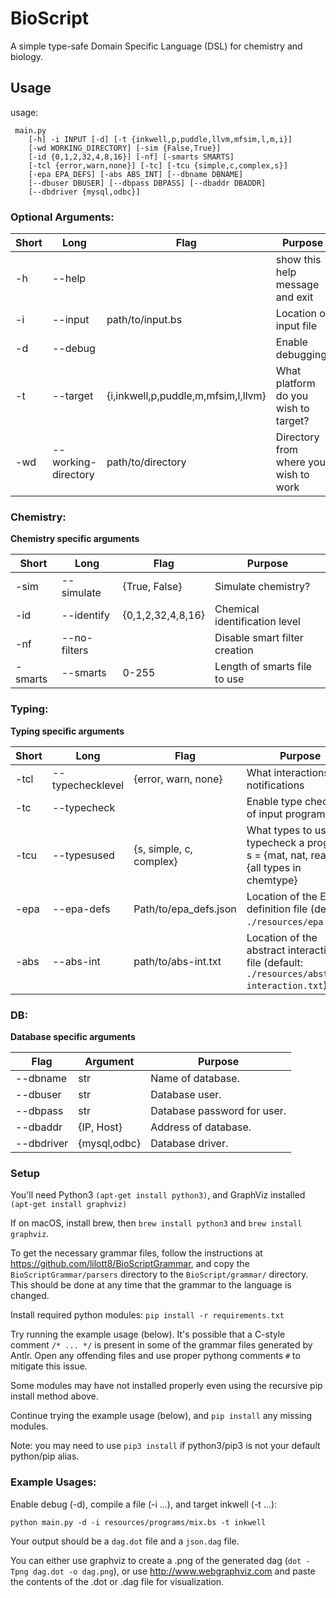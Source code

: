 # BioScript

A simple type-safe Domain Specific Language (DSL) for chemistry and biology.



## Usage
usage: 
``` 
 main.py 
    [-h] -i INPUT [-d] [-t {inkwell,p,puddle,llvm,mfsim,l,m,i}]
    [-wd WORKING_DIRECTORY] [-sim {False,True}]
    [-id {0,1,2,32,4,8,16}] [-nf] [-smarts SMARTS]
    [-tcl {error,warn,none}] [-tc] [-tcu {simple,c,complex,s}]
    [-epa EPA_DEFS] [-abs ABS_INT] [--dbname DBNAME]
    [--dbuser DBUSER] [--dbpass DBPASS] [--dbaddr DBADDR]
    [--dbdriver {mysql,odbc}]

```
### Optional Arguments:

| Short             | Long                  | Flag                                  | Purpose                                               |
| ------------------|-----------------------|---------------------------------------|-------------------------------------------------------|
| -h                | --help                |                                       | show this help message and exit                       |
| -i                | --input               | path/to/input.bs                      | Location of input file                                |
| -d                | --debug               |                                       | Enable debugging.                                     |
| -t                | --target              | {i,inkwell,p,puddle,m,mfsim,l,llvm}   | What platform do you wish to target?                  |
| -wd               | --working-directory   | path/to/directory                     | Directory from where you wish to work                 |

### Chemistry:
**Chemistry specific arguments**

| Short             | Long                  | Flag                  | Purpose                           |
| ------------------|-----------------------|-----------------------|-----------------------------------|
| -sim              | --simulate            | {True, False}         | Simulate chemistry?               |
| -id               | --identify            | {0,1,2,32,4,8,16}     | Chemical identification level     |
| -nf               | --no-filters          |                       | Disable smart filter creation     |
| -smarts           | --smarts              | 0-255                 | Length of smarts file to use      |

### Typing:
**Typing specific arguments**

| Short             | Long                  |  Flag                         | Purpose                                                                                       |
| ------------------|-----------------------|-------------------------------|-----------------------------------------------------------------------------------------------|
| -tcl              | --typechecklevel      | {error, warn, none}           | What interactions elicit notifications                                                        |
| -tc               | --typecheck           |                               | Enable type checking of input program                                                         |
| -tcu              | --typesused           | {s, simple, c, complex}       | What types to use to typecheck a program, s = {mat, nat, real}, c = {all types in chemtype}   |
| -epa              | --epa-defs            | Path/to/epa_defs.json         | Location of the EPA definition file (default: `./resources/epa.json`)                         |
| -abs              | --abs-int             | path/to/abs-int.txt           | Location of the abstract interaction file (default: `./resources/abstract-interaction.txt`)   |

### DB:
**Database specific arguments**

| Flag              | Argument      | Purpose                                   |
|-------------------|---------------|-------------------------------------------|
| --dbname          | str           | Name of database.                         |
| --dbuser          | str           | Database user.                            |
| --dbpass          | str           | Database password for user.               |
| --dbaddr          | {IP, Host}    | Address of database.                      |
| --dbdriver        | {mysql,odbc}  | Database driver.                          |
                        
### Setup

You'll need Python3 `(apt-get install python3)`, and GraphViz installed `(apt-get install graphviz)`

If on macOS, install brew, then `brew install python3` and `brew install graphviz`.

To get the necessary grammar files, follow the instructions at https://github.com/lilott8/BioScriptGrammar, and copy the `BioScriptGrammar/parsers` directory to the `BioScript/grammar/` directory.  This should be done at any time that the grammar to the language is changed.

Install required python modules: ```pip install -r requirements.txt```

Try running the example usage (below).  It's possible that a C-style comment `/* ... */` is present in some of the grammar files generated by Antlr.  Open any offending files and use proper pythong comments `#` to mitigate this issue.

Some modules may have not installed properly even using the recursive pip install method above.

Continue trying the example usage (below), and `pip install` any missing modules.

Note: you may need to use `pip3 install` if python3/pip3 is not your default python/pip alias.

### Example Usages:

Enable debug (-d), compile a file (-i ...), and target inkwell (-t ...):

```python main.py -d -i resources/programs/mix.bs -t inkwell```

Your output should be a `dag.dot` file and a `json.dag` file.  

You can either use graphviz to create a .png of the generated dag (`dot -Tpng dag.dot -o dag.png`), or use http://www.webgraphviz.com and paste the contents of the .dot or .dag file for visualization.

